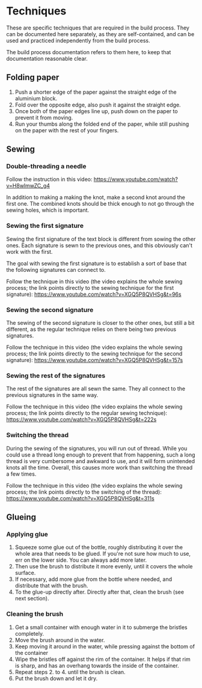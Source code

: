 # Techniques

These are specific techniques that are required in the build process. They can be documented here separately, as they are self-contained, and can be used and practiced independently from the build process.

The build process documentation refers to them here, to keep that documentation reasonable clear.


## Folding paper

1. Push a shorter edge of the paper against the straight edge of the aluminium block.
2. Fold over the opposite edge, also push it against the straight edge.
3. Once both of the paper edges line up, push down on the paper to prevent it from moving.
4. Run your thumbs along the folded end of the paper, while still pushing on the paper with the rest of your fingers.


## Sewing

### Double-threading a needle

Follow the instruction in this video:
https://www.youtube.com/watch?v=H8wlmwZC_g4

In addition to making a making the knot, make a second knot around the first one. The combined knots should be thick enough to not go through the sewing holes, which is important.

### Sewing the first signature

Sewing the first signature of the text block is different from sowing the other ones. Each signature is sewn to the previous ones, and this obviously can't work with the first.

The goal with sewing the first signature is to establish a sort of base that the following signatures can connect to.

Follow the technique in this video (the video explains the whole sewing process; the link points directly to the sewing technique for the first signature):
https://www.youtube.com/watch?v=XGQ5P8QVHSg&t=96s

### Sewing the second signature

The sewing of the second signature is closer to the other ones, but still a bit different, as the regular technique relies on there being two previous signatures.

Follow the technique in this video (the video explains the whole sewing process; the link points directly to the sewing technique for the second signature):
https://www.youtube.com/watch?v=XGQ5P8QVHSg&t=157s

### Sewing the rest of the signatures

The rest of the signatures are all sewn the same. They all connect to the previous signatures in the same way.

Follow the technique in this video (the video explains the whole sewing process; the link points directly to the regular sewing technique):
https://www.youtube.com/watch?v=XGQ5P8QVHSg&t=222s

### Switching the thread

During the sewing of the signatures, you will run out of thread. While you could use a thread long enough to prevent that from happening, such a long thread is very cumbersome and awkward to use, and it will form unintended knots all the time. Overall, this causes more work than switching the thread a few times.

Follow the technique in this video (the video explains the whole sewing process; the link points directly to the switching of the thread):
https://www.youtube.com/watch?v=XGQ5P8QVHSg&t=311s


## Glueing

### Applying glue

1. Squeeze some glue out of the bottle, roughly distributing it over the whole area that needs to be glued. If you're not sure how much to use, err on the lower side. You can always add more later.
2. Then use the brush to distribute it more evenly, until it covers the whole surface.
3. If necessary, add more glue from the bottle where needed, and distribute that with the brush.
4. To the glue-up directly after. Directly after that, clean the brush (see next section).

### Cleaning the brush

1. Get a small container with enough water in it to submerge the bristles completely.
2. Move the brush around in the water.
3. Keep moving it around in the water, while pressing against the bottom of the container
4. Wipe the bristles off against the rim of the container. It helps if that rim is sharp, and has an overhang towards the inside of the container.
5. Repeat steps 2. to 4. until the brush is clean.
6. Put the brush down and let it dry.
